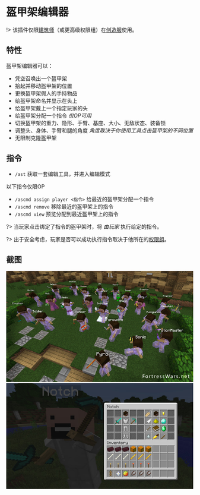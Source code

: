 # 盔甲架编辑器

!> 该插件仅限[建筑师](/welcome/groups.md)（或更高级权限组）在[创造服](/mc-servers/vanilla.md#creative)使用。

## 特性

盔甲架编辑器可以：

- 凭空召唤出一个盔甲架
- 拾起并移动盔甲架的位置
- 更换盔甲架假人的手持物品
- 给盔甲架命名并显示在头上
- 给盔甲架戴上一个指定玩家的头
- 给盔甲架分配一个指令 *仅OP可用*
- 切换盔甲架的重力、隐形、手臂、基座、大小、无敌状态、装备锁
- 调整头、身体、手臂和腿的角度 *角度取决于你使用工具点击盔甲架的不同位置*
- 无限制克隆盔甲架

## 指令

- `/ast` 获取一套编辑工具，并进入编辑模式

以下指令仅限OP

- `/ascmd assign player <指令>` 给最近的盔甲架分配一个指令
- `/ascmd remove` 移除最近的盔甲架上的指令
- `/ascmd view` 预览分配到最近盔甲架上的指令

?> 当玩家点击绑定了指令的盔甲架时，将 *由玩家* 执行给定的指令。

?> 出于安全考虑，玩家是否可以成功执行指令取决于他所在的[权限组](/welcome/groups.md)。

## 截图

![使用盔甲架编辑器制作的史蒂夫们](../assets/images/plugins/ast-showcase-2.jpg ':size=350')
![盔甲架编辑器的编辑界面](../assets/images/plugins/ast-showcase-1.jpg ':size=350')
